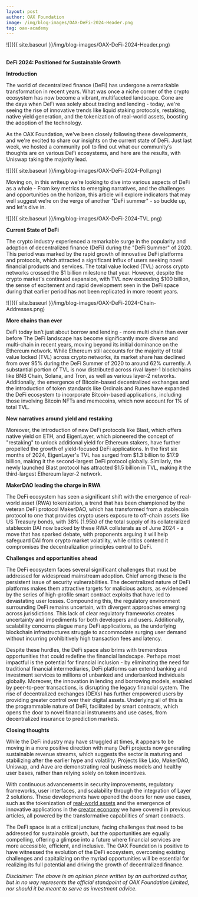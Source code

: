 ```yaml
---
layout: post
author: OAX Foundation
image: /img/blog-images/OAX-DeFi-2024-Header.png
tag: oax-academy
---
```


![]({{ site.baseurl }}/img/blog-images/OAX-DeFi-2024-Header.png)

<br><b>DeFi 2024: Positioned for Sustainable Growth</b>

<b>Introduction</b>

The world of decentralized finance (DeFi) has undergone a remarkable transformation in recent years. What was once a niche corner of the crypto ecosystem has now become a vibrant, multifaceted landscape. Gone are the days when DeFi was solely about trading and lending - today, we're seeing the rise of innovative trends like liquid staking protocols, restaking, native yield generation, and the tokenization of real-world assets, boosting the adoption of the technology.

As the OAX Foundation, we've been closely following these developments, and we're excited to share our insights on the current state of DeFi. Just last week, we hosted a community poll to find out what our community’s thoughts are on various DeFi ecosystems, and here are the results, with Uniswap taking the majority lead. 

![]({{ site.baseurl }}/img/blog-images/OAX-DeFi-2024-Poll.png)

Moving on, in this writeup we’re looking to dive into various aspects of DeFi as a whole - From key metrics to emerging narratives, and the challenges and opportunities on the horizon, this article will explore indicators that may well suggest we’re on the verge of another "DeFi summer" - so buckle up, and let's dive in.

![]({{ site.baseurl }}/img/blog-images/OAX-DeFi-2024-TVL.png)

<b>Current State of DeFi</b>

The crypto industry experienced a remarkable surge in the popularity and adoption of decentralized finance (DeFi) during the "DeFi Summer" of 2020. This period was marked by the rapid growth of innovative DeFi platforms and protocols, which attracted a significant influx of users seeking novel financial products and services. The total value locked (TVL) across crypto networks crossed the $1 billion milestone that year. However, despite the crypto market's continued expansion, with TVL now exceeding $100 billion, the sense of excitement and rapid development seen in the DeFi space during that earlier period has not been replicated in more recent years.

![]({{ site.baseurl }}/img/blog-images/OAX-DeFi-2024-Chain-Addresses.png)

<b>More chains than ever</b>

DeFi today isn’t just about borrow and lending - more multi chain than ever before
The DeFi landscape has become significantly more diverse and multi-chain in recent years, moving beyond its initial dominance on the Ethereum network. While Ethereum still accounts for the majority of total value locked (TVL) across crypto networks, its market share has declined from over 95% during the DeFi Summer of 2020 to around 62% currently. A substantial portion of TVL is now distributed across rival layer-1 blockchains like BNB Chain, Solana, and Tron, as well as various layer-2 networks. Additionally, the emergence of Bitcoin-based decentralized exchanges and the introduction of token standards like Ordinals and Runes have expanded the DeFi ecosystem to incorporate Bitcoin-based applications, including those involving Bitcoin NFTs and memecoins, which now account for 1% of total TVL.

<b>New narratives around yield and restaking</b>

Moreover, the introduction of new DeFi protocols like Blast, which offers native yield on ETH, and EigenLayer, which pioneered the concept of "restaking" to unlock additional yield for Ethereum stakers, have further propelled the growth of yield-focused DeFi applications. In the first six months of 2024, EigenLayer's TVL has surged from $1.3 billion to $17.9 billion, making it the second-largest DeFi protocol globally. Similarly, the newly launched Blast protocol has attracted $1.5 billion in TVL, making it the third-largest Ethereum layer-2 network.

<b>MakerDAO leading the charge in RWA</b>

The DeFi ecosystem has seen a significant shift with the emergence of real-world asset (RWA) tokenization, a trend that has been championed by the veteran DeFi protocol MakerDAO, which has transformed from a stablecoin protocol to one that provides crypto users exposure to off-chain assets like US Treasury bonds, with 38% (1.95b) of the total supply of its collateralized stablecoin DAI now backed by these RWA collaterals as of June 2024 - a move that has sparked debate, with proponents arguing it will help safeguard DAI from crypto market volatility, while critics contend it compromises the decentralization principles central to DeFi.

<b>Challenges and opportunities ahead</b>

The DeFi ecosystem faces several significant challenges that must be addressed for widespread mainstream adoption. Chief among these is the persistent issue of security vulnerabilities. The decentralized nature of DeFi platforms makes them attractive targets for malicious actors, as evidenced by the series of high-profile smart contract exploits that have led to devastating user losses. Compounding this, the regulatory environment surrounding DeFi remains uncertain, with divergent approaches emerging across jurisdictions. This lack of clear regulatory frameworks creates uncertainty and impediments for both developers and users. Additionally, scalability concerns plague many DeFi applications, as the underlying blockchain infrastructures struggle to accommodate surging user demand without incurring prohibitively high transaction fees and latency.

Despite these hurdles, the DeFi space also brims with tremendous opportunities that could redefine the financial landscape. Perhaps most impactful is the potential for financial inclusion - by eliminating the need for traditional financial intermediaries, DeFi platforms can extend banking and investment services to millions of unbanked and underbanked individuals globally. Moreover, the innovation in lending and borrowing models, enabled by peer-to-peer transactions, is disrupting the legacy financial system. The rise of decentralized exchanges (DEXs) has further empowered users by providing greater control over their digital assets. Underlying all of this is the programmable nature of DeFi, facilitated by smart contracts, which opens the door to novel financial instruments and use cases, from decentralized insurance to prediction markets.

<b>Closing thoughts</b>

While the DeFi industry may have struggled at times, it appears to be moving in a more positive direction with many DeFi projects now generating sustainable revenue streams, which suggests the sector is maturing and stabilizing after the earlier hype and volatility. Projects like Lido, MakerDAO, Uniswap, and Aave are demonstrating real business models and healthy user bases, rather than relying solely on token incentives. 

With continuous advancements in security improvements, regulatory frameworks, user interfaces, and scalability through the integration of Layer 2 solutions. These developments have opened the doors for new use cases, such as the tokenization of <a href="https://www.oax.org/2024/07/10/Part-Two-of-A-Look-at-Real-World-Assets.html">real-world assets</a> and the emergence of innovative applications in the <a href="https://www.oax.org/2024/06/12/Part-Two-of-Shining-the-Spotlight-on-SocialFi.html">creator economy</a> we have covered in previous articles, all powered by the transformative capabilities of smart contracts.

The DeFi space is at a critical juncture, facing challenges that need to be addressed for sustainable growth, but the opportunities are equally compelling, offering a glimpse into a future where financial services are more accessible, efficient, and inclusive. The OAX Foundation is positive to have witnessed the evolution of the DeFi ecosystem, overcoming existing challenges and capitalizing on the myriad opportunities will be essential for realizing its full potential and driving the growth of decentralized finance. 

<i>Disclaimer: The above is an opinion piece written by an authorized author, but in no way represents the official standpoint of OAX Foundation Limited, nor should it be meant to serve as investment advice.</i>

